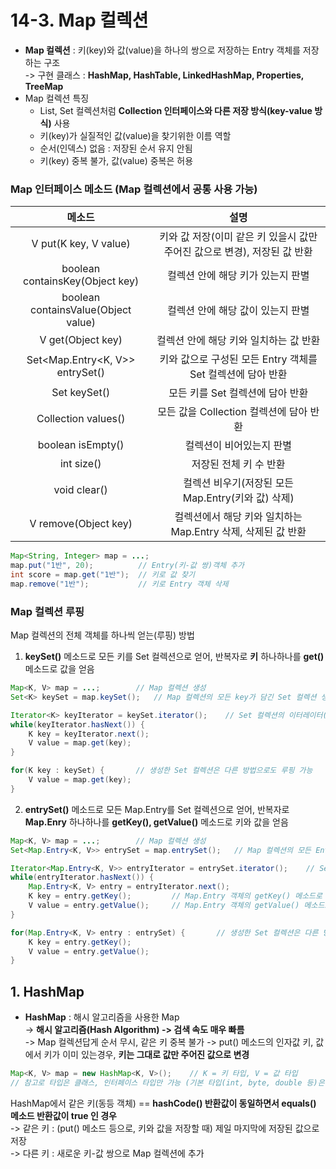 # 14-3. Map 컬렉션

- **Map 컬렉션** : 키(key)와 값(value)을 하나의 쌍으로 저장하는 Entry 객체를 저장하는 구조  
-> 구현 클래스 : **HashMap, HashTable, LinkedHashMap, Properties, TreeMap**  
- Map 컬렉션 특징 
    - List, Set 컬렉션처럼 **Collection 인터페이스와 다른 저장 방식(key-value 방식)** 사용
    - 키(key)가 실질적인 값(value)을 찾기위한 이름 역할
    - 순서(인덱스) 없음 : 저장된 순서 유지 안됨
    - 키(key) 중복 불가, 값(value) 중복은 허용

### Map 인터페이스 메소드 (Map 컬렉션에서 공통 사용 가능)

메소드|설명
:---:|:---:
V put(K key, V value)|키와 값 저장(이미 같은 키 있을시 값만 주어진 값으로 변경), 저장된 값 반환
boolean containsKey(Object key)|컬렉션 안에 해당 키가 있는지 판별
boolean containsValue(Object value)|컬렉션 안에 해당 값이 있는지 판별
V get(Object key)|컬렉션 안에 해당 키와 일치하는 값 반환
Set<Map.Entry<K, V>> entrySet()|키와 값으로 구성된 모든 Entry 객체를 Set 컬렉션에 담아 반환
Set<K> keySet()|모든 키를 Set 컬렉션에 담아 반환
Collection<V> values()|모든 값을 Collection 컬렉션에 담아 반환
boolean isEmpty()|컬렉션이 비어있는지 판별
int size()|저장된 전체 키 수 반환
void clear()|컬렉션 비우기(저장된 모든 Map.Entry(키와 값) 삭제)
V remove(Object key)|컬렉션에서 해당 키와 일치하는 Map.Entry 삭제, 삭제된 값 반환

```java
Map<String, Integer> map = ...;     
map.put("1반", 20);          // Entry(키-값 쌍)객체 추가
int score = map.get("1반");  // 키로 값 찾기
map.remove("1반");           // 키로 Entry 객체 삭제
```

### Map 컬렉션 루핑

Map 컬렉션의 전체 객체를 하나씩 얻는(루핑) 방법
1. **keySet()** 메소드로 모든 키를 Set 컬렉션으로 얻어, 반복자로 **키** 하나하나를 **get()** 메소드로 값을 얻음
```java
Map<K, V> map = ...;        // Map 컬렉션 생성
Set<K> keySet = map.keySet();   // Map 컬렉션의 모든 key가 담긴 Set 컬렉션 생성

Iterator<K> keyIterator = keySet.iterator();    // Set 컬렉션의 이터레이터(반복자) 생성
while(keyIterator.hasNext()) {
    K key = keyIterator.next();
    V value = map.get(key);
}

for(K key : keySet) {       // 생성한 Set 컬렉션은 다른 방법으로도 루핑 가능
    V value = map.get(key); 
}
```
2. **entrySet()** 메소드로 모든 Map.Entry를 Set 컬렉션으로 얻어, 반복자로 **Map.Enry** 하나하나를 **getKey(), getValue()** 메소드로 키와 값을 얻음
```java
Map<K, V> map = ...;        // Map 컬렉션 생성
Set<Map.Entry<K, V>> entrySet = map.entrySet();   // Map 컬렉션의 모든 Entry 객체가 담긴 Set 컬렉션 생성

Iterator<Map.Entry<K, V>> entryIterator = entrySet.iterator();    // Set 컬렉션의 이터레이터(반복자) 생성
while(entryIterator.hasNext()) {
    Map.Entry<K, V> entry = entryIterator.next();
    K key = entry.getKey();         // Map.Entry 객체의 getKey() 메소드로 키(key) 반환
    V value = entry.getValue();     // Map.Entry 객체의 getValue() 메소드로 값(value) 반환 
}

for(Map.Entry<K, V> entry : entrySet) {       // 생성한 Set 컬렉션은 다른 방법으로도 루핑 가능
    K key = entry.getKey();
    V value = entry.getValue();
}
```

## 1. HashMap

- **HashMap** : 해시 알고리즘을 사용한 Map     
-> **해시 알고리즘(Hash Algorithm) -> 검색 속도 매우 빠름**  
-> Map 컬렉션답게 순서 무시, 같은 키 중복 불가 -> put() 메소드의 인자값 키, 값에서 키가 이미 있는경우, **키는 그대로 값만 주어진 값으로 변경** 

```java
Map<K, V> map = new HashMap<K, V>();    // K = 키 타입, V = 값 타입 
// 참고로 타입은 클래스, 인터페이스 타입만 가능 (기본 타입(int, byte, double 등)은 사용 불가)
```

HashMap에서 같은 키(동등 객체) == **hashCode() 반환값이 동일하면서 equals() 메소드 반환값이 true 인 경우**   
-> 같은 키 : (put() 메소드 등으로, 키와 값을 저장할 때) 제일 마지막에 저장된 값으로 저장  
-> 다른 키 : 새로운 키-값 쌍으로 Map 컬렉션에 추가



